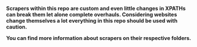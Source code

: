 **Scrapers within this repo are custom and even little changes in XPATHs can break them let alone complete overhauls. Considering websites change themselves a lot everything in this repo should be used with caution.**

**You can find more information about scrapers on their respective folders.**
